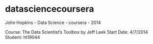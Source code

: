 datasciencecoursera
===================

John Hopkins - Data Science - coursera - 2014

Course: The Data Scientist’s Toolbox by Jeff Leek
Start Date: 4/7/2014
Student: ht19044
